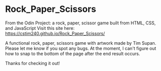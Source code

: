 # Rock_Paper_Scissors
From the Odin Project: a rock, paper, scissor game built from HTML, CSS, and JavaScript
Visit this site here: https://cstim240.github.io/Rock_Paper_Scissors/

A functional rock, paper, scissors game with artwork made by Tim Supan. Please let me know if you spot any bugs. 
At the moment, I can't figure out how to snap to the bottom of the page after the end result occurs. 

Thanks for checking it out!

